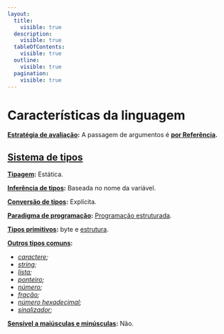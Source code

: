```yaml
---
layout:
  title:
    visible: true
  description:
    visible: true
  tableOfContents:
    visible: true
  outline:
    visible: true
  pagination:
    visible: true
---
```


# Características da linguagem

[**Estratégia de avaliação**](https://pt.wikipedia.org/wiki/Estrat%C3%A9gia\_de\_avalia%C3%A7%C3%A3o)**:** A passagem de argumentos é [**por Referência**](https://en.wikipedia.org/wiki/Evaluation\_strategy#Call\_by\_reference)**.**

## [Sistema de tipos](https://pt.wikipedia.org/wiki/Sistema\_de\_tipos)

[**Tipagem**](https://pt.wikipedia.org/wiki/Tipo\_de\_dado)**:** Estática.

[**Inferência de tipos**](https://en.wikipedia.org/wiki/Type\_inference)**:** Baseada no nome da variável.

[**Conversão de tipos**](https://pt.wikipedia.org/wiki/Convers%C3%A3o\_de\_tipos)**:** Explícita.

[**Paradigma de programação**](https://pt.wikipedia.org/wiki/Paradigma\_de\_programa%C3%A7%C3%A3o)**:** [Programação estruturada](https://pt.wikipedia.org/wiki/Programa%C3%A7%C3%A3o\_estruturada).

[**Tipos primitivos**](https://pt.wikipedia.org/wiki/Tipo\_de\_dado)**:** byte e [estrutura](../estruturas-e-unioes-de-dados.md).

[**Outros tipos comuns**](https://pt.wikipedia.org/wiki/Tipo\_de\_dado)**:**&#x20;

* [_caractere_](../strings-e-caracteres.md)_;_
* [_string_](../strings-e-caracteres.md)_;_
* [_lista_](../listas-duplamente-vinculadas.md)_;_
* [_ponteiro_](../valores-numericos.md#ponteiros)_;_
* [_número_](../valores-numericos.md#numeros-inteiros)_;_
* [_fração_](../valores-numericos.md#numeros-fracionarios)_;_
* [_número hexadecimal_](../valores-numericos.md#valores-hexadecimais)_;_
* [_sinalizador_](../valores-numericos.md#valores-booleanos)_;_

[**Sensível a maiúsculas e minúsculas**](https://pt.wikipedia.org/wiki/Case-sensitive)**:** Não.



